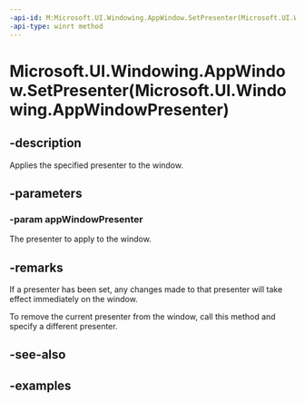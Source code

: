 ```yaml
---
-api-id: M:Microsoft.UI.Windowing.AppWindow.SetPresenter(Microsoft.UI.Windowing.AppWindowPresenter)
-api-type: winrt method
---
```


# Microsoft.UI.Windowing.AppWindow.SetPresenter(Microsoft.UI.Windowing.AppWindowPresenter)

<!--
public void SetPresenter (Microsoft.UI.Windowing.AppWindowPresenter appWindowPresenter);
-->


## -description

Applies the specified presenter to the window.

## -parameters

### -param appWindowPresenter

The presenter to apply to the window.

## -remarks

If a presenter has been set, any changes made to that presenter will take effect immediately on the window.

To remove the current presenter from the window, call this method and specify a different presenter.

## -see-also

## -examples


